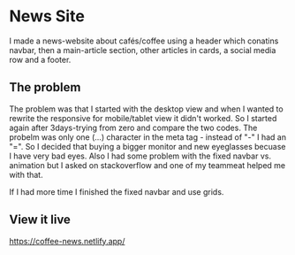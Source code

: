 # News Site
I made a news-website about cafés/coffee using a header which conatins navbar, then a main-article section, other articles in cards, a social media row and a footer.

## The problem

The problem was that I started with the desktop view and when I wanted to rewrite the responsive for mobile/tablet view it didn't worked. So I started again after 3days-trying from zero and compare the two codes. The probelm was only one (...) character in the meta tag - instead of "-" I had an "=". So I decided that buying a bigger monitor and new eyeglasses becuase I have very bad eyes. Also I had some problem with the fixed navbar vs. animation but I asked on stackoverflow and one of my teammeat helped me with that. 

If I had more time I finished the fixed navbar and use grids.

## View it live
https://coffee-news.netlify.app/
